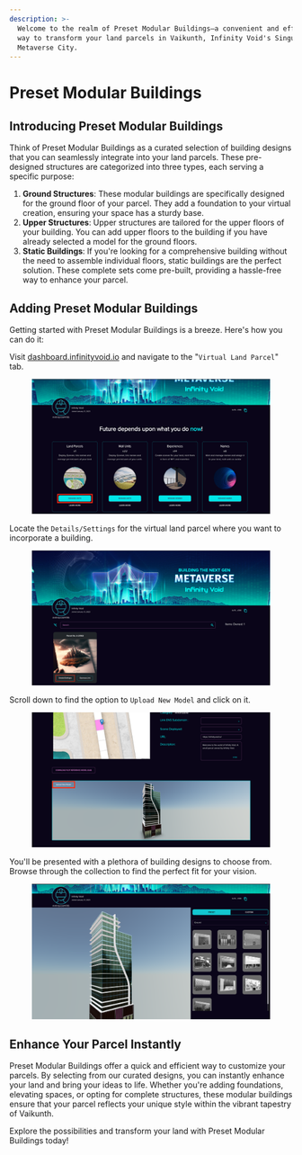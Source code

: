 ```yaml
---
description: >-
  Welcome to the realm of Preset Modular Buildings—a convenient and efficient
  way to transform your land parcels in Vaikunth, Infinity Void's Singular
  Metaverse City.
---
```


# Preset Modular Buildings

## **Introducing Preset Modular Buildings**

Think of Preset Modular Buildings as a curated selection of building designs that you can seamlessly integrate into your land parcels. These pre-designed structures are categorized into three types, each serving a specific purpose:

1. **Ground Structures**: These modular buildings are specifically designed for the ground floor of your parcel. They add a foundation to your virtual creation, ensuring your space has a sturdy base.
2. **Upper Structures**: Upper structures are tailored for the upper floors of your building. You can add upper floors to the building if you have already selected a model for the ground floors.
3. **Static Buildings**: If you're looking for a comprehensive building without the need to assemble individual floors, static buildings are the perfect solution. These complete sets come pre-built, providing a hassle-free way to enhance your parcel.

## **Adding Preset Modular Buildings**

Getting started with Preset Modular Buildings is a breeze. Here's how you can do it:

Visit [dashboard.infinityvoid.io](https://dashboard.infinityvoid.io) and navigate to the "`Virtual Land Parcel`" tab.

<figure><img src="../../../.gitbook/assets/Screenshot 2023-09-01 at 7.45.36 PM.png" alt=""><figcaption></figcaption></figure>

Locate the `Details/Settings` for the virtual land parcel where you want to incorporate a building.

<figure><img src="../../../.gitbook/assets/Screenshot 2023-09-01 at 7.42.52 PM.png" alt=""><figcaption></figcaption></figure>

Scroll down to find the option to `Upload New Model` and click on it.

<figure><img src="../../../.gitbook/assets/Screenshot 2023-09-01 at 7.44.16 PM copy.png" alt=""><figcaption></figcaption></figure>

You'll be presented with a plethora of building designs to choose from. Browse through the collection to find the perfect fit for your vision.

<figure><img src="../../../.gitbook/assets/Screenshot 2023-09-01 at 7.46.51 PM.png" alt=""><figcaption></figcaption></figure>

## **Enhance Your Parcel Instantly**

Preset Modular Buildings offer a quick and efficient way to customize your parcels. By selecting from our curated designs, you can instantly enhance your land and bring your ideas to life. Whether you're adding foundations, elevating spaces, or opting for complete structures, these modular buildings ensure that your parcel reflects your unique style within the vibrant tapestry of Vaikunth.

Explore the possibilities and transform your land with Preset Modular Buildings today!
